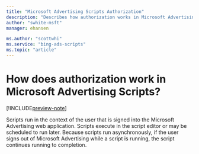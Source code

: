 ```yaml
---
title: "Microsoft Advertising Scripts Authorization"
description: "Describes how authorization works in Microsoft Advertising Scripts."
author: "swhite-msft"
manager: ehansen

ms.author: "scottwhi"
ms.service: "bing-ads-scripts"
ms.topic: "article"
---
```


# How does authorization work in Microsoft Advertising Scripts?

[!INCLUDE[preview-note](../includes/preview-note.md)]

Scripts run in the context of the user that is signed into the Microsoft Advertising web application. Scripts execute in the script editor or may be scheduled to run later. Because scripts run asynchronously, if the user signs out of Microsoft Advertising while a script is running, the script continues running to completion.


